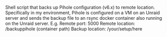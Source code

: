 Shell script that backs up Pihole configuration (v6.x) to remote location.
Specifically in my environment, Pihole is configured on a VM on an Unraid server and sends the backup file to an rsync docker container also running on the Unraid server. E.g.
Remote port: 5000
Remote location: /backuppihole (container path)
Backup location: /your/setup/here
